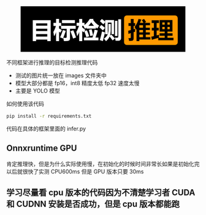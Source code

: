 <div align="center">
    <img src="images/logo.png"/>
</div>

不同框架进行推理的目标检测推理代码

- 测试的图片统一放在 images 文件夹中
- 模型大部分都是 fp16，int8 精度太低 fp32 速度太慢
- 主要是 YOLO 模型

如何使用该代码

```bash
pip install -r requirements.txt
```

代码在具体的框架里面的 infer.py

## Onnxruntime GPU

肯定推理快，但是为什么实际使用慢，在初始化的时候时间非常长如果是初始化完以后就很快了实测 CPU600ms 但是 GPU 版本只要 30ms

## 学习尽量看 cpu 版本的代码因为不清楚学习者 CUDA 和 CUDNN 安装是否成功，但是 cpu 版本都能跑
